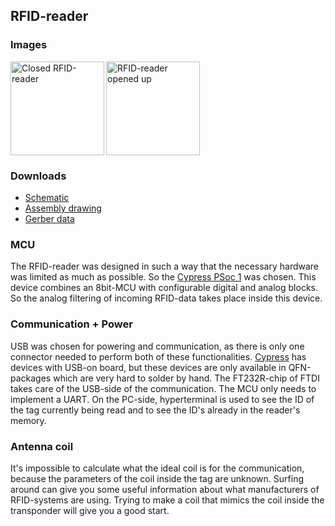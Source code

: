 ## RFID-reader ##
### Images ###
<img src='http://emulatorrfid.googlecode.com/files/readerClosed.JPG' align='left' height='150' title='Closed RFID-reader' />

<img src='http://emulatorrfid.googlecode.com/files/readerOpened.JPG' align='middle' height='150' title='RFID-reader opened up' />

### Downloads ###
  * [Schematic](http://emulatorrfid.googlecode.com/files/rfidReader_schematic_R2.00.pdf)
  * [Assembly drawing](http://emulatorrfid.googlecode.com/files/rfidReader_assembly_R2.00.pdf)
  * [Gerber data](http://emulatorrfid.googlecode.com/files/reader_gerberdata_2.00.zip)
### MCU ###
The RFID-reader was designed in such a way that the necessary hardware was limited as much as possible.  So the [Cypress PSoc 1](http://www.cypress.com/?id=1573&source=header) was chosen.  This device combines an 8bit-MCU with configurable digital and analog blocks.  So the analog filtering of incoming RFID-data takes place inside this device.

### Communication + Power ###
USB was chosen for powering and communication, as there is only one connector needed to perform both of these functionalities.  [Cypress](http://www.cypress.com) has devices with USB-on board, but these devices are only available in QFN-packages which are very hard to solder by hand.
The FT232R-chip of FTDI takes care of the USB-side of the communication.  The MCU only needs to implement a UART.
On the PC-side, hyperterminal is used to see the ID of the tag currently being read and to see the ID's already in the reader's memory.

### Antenna coil ###
It's impossible to calculate what the ideal coil is for the communication, because the parameters of the coil inside the tag are unknown.  Surfing around can give you some useful information about what manufacturers of RFID-systems are using.  Trying to make a coil that mimics the coil inside the transponder will give you a good start.